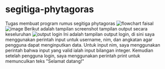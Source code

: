 # segitiga-phytagoras
Tugas membuat program rumus segitiga phytagoras
![flowchart faisal](https://github.com/ivaryu/segitiga-phytagoras/assets/144821955/2d88edab-7118-4d43-bb82-47f8cc8d2a08)
![image](https://github.com/ivaryu/segitiga-phytagoras/assets/144821955/2cc39a5e-e689-4482-a55d-e91517c0033b) Berikut adalah tampilan screenshot tampilan output secara keseluruhan
![output login](https://github.com/ivaryu/segitiga-phytagoras/assets/144821955/a85170c7-52cf-494d-8c37-3412b0c75156) Ini adalah tampilan output login, di sini saya menggunakan perintah input untuk username, nim, dan angkatan agar pengguna dapat menginputkan data. Untuk input nim, saya menggunakan perintah bahwa input yang valid ialah input bilangan integer. Kemudian setelah pengguna login, saya menggunakan perintah print untuk memunculkan teks "Selamat datang!"
